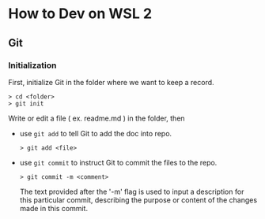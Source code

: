 # How to Dev on WSL 2

## Git
### Initialization 
First, initialize Git in the folder where we want to keep a record.
```
> cd <folder>
> git init
```
Write or edit a file ( ex. readme.md ) in the folder, then

* use `git add` to tell Git to add the doc into repo.
    ```
    > git add <file>
    ```
* use `git commit` to instruct Git to commit the files to the repo.
    ```
    > git commit -m <comment>
    ```
    The text provided after the '-m' flag is used to input a description for this particular commit, describing the purpose or content of the changes made in this commit.

###
